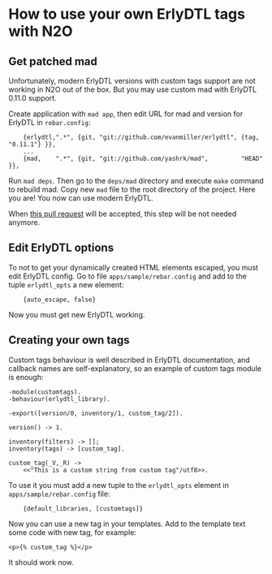 # How to use your own ErlyDTL tags with N2O

## Get patched mad

Unfortunately, modern ErlyDTL versions with custom tags support are not working in N2O out of the box. But you may use custom mad with ErlyDTL 0.11.0 support.

Create application with `mad app`, then edit URL for mad and version for ErlyDTL in `rebar.config`:
```
    {erlydtl,".*", {git, "git://github.com/evanmiller/erlydtl", {tag, "0.11.1"} }},
    ... 
    {mad,    ".*", {git, "git://github.com/yashrk/mad",         "HEAD"          }},
```

Run `mad deps`. Then go to the `deps/mad` directory and execute `make` command to rebuild mad. Copy new `mad` file to the root directory of the project. Here you are! You now can use modern ErlyDTL.

When [this pull request](https://github.com/synrc/mad/pull/49) will be accepted, this step will be not needed anymore.

## Edit ErlyDTL options

To not to get your dynamically created HTML elements escaped, you must edit ErlyDTL config. Go to file `apps/sample/rebar.config` and add to the tuple `erlydtl_opts` a new element:
```
    {auto_escape, false}
```

Now you must get new ErlyDTL working.

## Creating your own tags

Custom tags behaviour is well described in ErlyDTL documentation, and callback names are self-explanatory, so an example of custom tags module is enough:
```
-module(customtags).
-behaviour(erlydtl_library).

-export([version/0, inventory/1, custom_tag/2]).

version() -> 1.

inventory(filters) -> [];
inventory(tags) -> [custom_tag].

custom_tag(_V,_R) ->
    <<"This is a custom string from custom tag"/utf8>>.
```

To use it you must add a new tuple to the `erlydtl_opts` element in `apps/sample/rebar.config` file:
```
    {default_libraries, [customtags]}
```

Now you can use a new tag in your templates. Add to the template text some code with new tag, for example:
```
<p>{% custom_tag %}</p>
```

It should work now.

